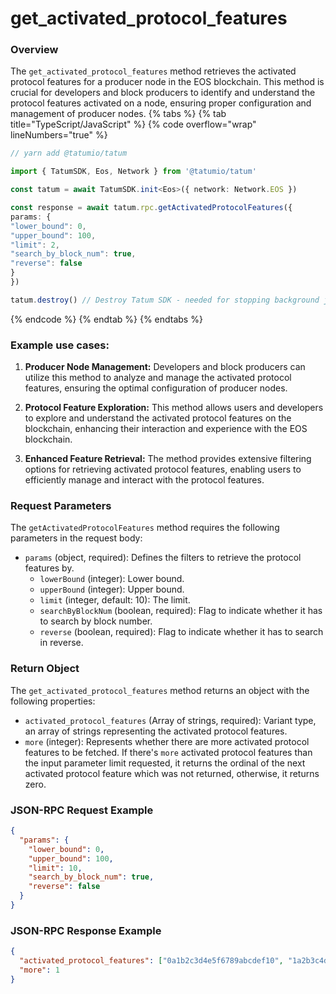 # get_activated_protocol_features

### Overview

The `get_activated_protocol_features` method retrieves the activated protocol features for a producer node in the EOS blockchain. This method is crucial for developers and block producers to identify and understand the protocol features activated on a node, ensuring proper configuration and management of producer nodes.
{% tabs %}
{% tab title="TypeScript/JavaScript" %}
{% code overflow="wrap" lineNumbers="true" %}

```typescript
// yarn add @tatumio/tatum

import { TatumSDK, Eos, Network } from '@tatumio/tatum'

const tatum = await TatumSDK.init<Eos>({ network: Network.EOS })

const response = await tatum.rpc.getActivatedProtocolFeatures({
params: {
"lower_bound": 0,
"upper_bound": 100,
"limit": 2,
"search_by_block_num": true,
"reverse": false
}
})

tatum.destroy() // Destroy Tatum SDK - needed for stopping background jobs
```
{% endcode %}
{% endtab %}
{% endtabs %}
### Example use cases:

1. **Producer Node Management:**
   Developers and block producers can utilize this method to analyze and manage the activated protocol features, ensuring the optimal configuration of producer nodes.

2. **Protocol Feature Exploration:**
   This method allows users and developers to explore and understand the activated protocol features on the blockchain, enhancing their interaction and experience with the EOS blockchain.

3. **Enhanced Feature Retrieval:**
   The method provides extensive filtering options for retrieving activated protocol features, enabling users to efficiently manage and interact with the protocol features.

### Request Parameters

The `getActivatedProtocolFeatures` method requires the following parameters in the request body:

* `params` (object, required): Defines the filters to retrieve the protocol features by.
  * `lowerBound` (integer): Lower bound.
  * `upperBound` (integer): Upper bound.
  * `limit` (integer, default: 10): The limit.
  * `searchByBlockNum` (boolean, required): Flag to indicate whether it has to search by block number.
  * `reverse` (boolean, required): Flag to indicate whether it has to search in reverse.

### Return Object 

The `get_activated_protocol_features` method returns an object with the following properties:

* `activated_protocol_features` (Array of strings, required): Variant type, an array of strings representing the activated protocol features.
* `more` (integer): Represents whether there are more activated protocol features to be fetched. If there's `more` activated protocol features than the input parameter limit requested, it returns the ordinal of the next activated protocol feature which was not returned, otherwise, it returns zero.

### JSON-RPC Request Example

```json
{
  "params": {
    "lower_bound": 0,
    "upper_bound": 100,
    "limit": 10,
    "search_by_block_num": true,
    "reverse": false
  }
}
```

### JSON-RPC Response Example

```json
{
  "activated_protocol_features": ["0a1b2c3d4e5f6789abcdef10", "1a2b3c4d5e6f7890abcdef01"],
  "more": 1
}
```